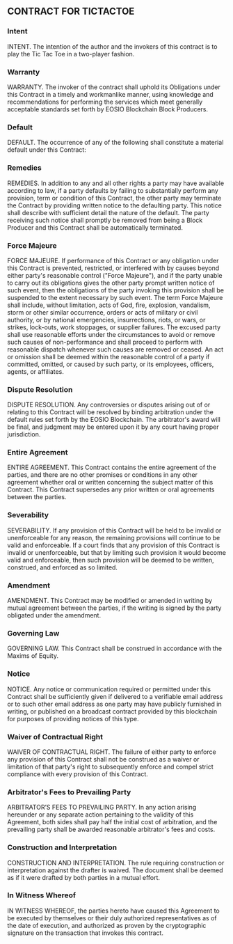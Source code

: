## CONTRACT FOR TICTACTOE

### Intent
INTENT. The intention of the author and the invokers of this contract is to play the Tic Tac Toe in a two-player fashion.

### Warranty
WARRANTY. The invoker of the contract shall uphold its Obligations under this Contract in a timely and workmanlike manner, using knowledge and recommendations for performing the services which meet generally acceptable standards set forth by EOSIO Blockchain Block Producers.

### Default
DEFAULT. The occurrence of any of the following shall constitute a material default under this Contract: 

### Remedies
REMEDIES. In addition to any and all other rights a party may have available according to law, if a party defaults by failing to substantially perform any provision, term or condition of this Contract, the other party may terminate the Contract by providing written notice to the defaulting party. This notice shall describe with sufficient detail the nature of the default. The party receiving such notice shall promptly be removed from being a Block Producer and this Contract shall be automatically terminated. 

### Force Majeure
FORCE MAJEURE. If performance of this Contract or any obligation under this Contract is prevented, restricted, or interfered with by causes beyond either party's reasonable control ("Force Majeure"), and if the party unable to carry out its obligations gives the other party prompt written notice of such event, then the obligations of the party invoking this provision shall be suspended to the extent necessary by such event. The term Force Majeure shall include, without limitation, acts of God, fire, explosion, vandalism, storm or other similar occurrence, orders or acts of military or civil authority, or by national emergencies, insurrections, riots, or wars, or strikes, lock-outs, work stoppages, or supplier failures. The excused party shall use reasonable efforts under the circumstances to avoid or remove such causes of non-performance and shall proceed to perform with reasonable dispatch whenever such causes are removed or ceased. An act or omission shall be deemed within the reasonable control of a party if committed, omitted, or caused by such party, or its employees, officers, agents, or affiliates. 

### Dispute Resolution
DISPUTE RESOLUTION. Any controversies or disputes arising out of or relating to this Contract will be resolved by binding arbitration under the default rules set forth by the EOSIO Blockchain. The arbitrator's award will be final, and judgment may be entered upon it by any court having proper jurisdiction. 

### Entire Agreement
ENTIRE AGREEMENT. This Contract contains the entire agreement of the parties, and there are no other promises or conditions in any other agreement whether oral or written concerning the subject matter of this Contract. This Contract supersedes any prior written or oral agreements between the parties. 

### Severability
SEVERABILITY. If any provision of this Contract will be held to be invalid or unenforceable for any reason, the remaining provisions will continue to be valid and enforceable. If a court finds that any provision of this Contract is invalid or unenforceable, but that by limiting such provision it would become valid and enforceable, then such provision will be deemed to be written, construed, and enforced as so limited. 

### Amendment
AMENDMENT. This Contract may be modified or amended in writing by mutual agreement between the parties, if the writing is signed by the party obligated under the amendment. 

### Governing Law
GOVERNING LAW. This Contract shall be construed in accordance with the Maxims of Equity. 

### Notice
NOTICE. Any notice or communication required or permitted under this Contract shall be sufficiently given if delivered to a verifiable email address or to such other email address as one party may have publicly furnished in writing, or published on a broadcast contract provided by this blockchain for purposes of providing notices of this type. 

### Waiver of Contractual Right
WAIVER OF CONTRACTUAL RIGHT. The failure of either party to enforce any provision of this Contract shall not be construed as a waiver or limitation of that party's right to subsequently enforce and compel strict compliance with every provision of this Contract. 

### Arbitrator's Fees to Prevailing Party
ARBITRATOR’S FEES TO PREVAILING PARTY. In any action arising hereunder or any separate action pertaining to the validity of this Agreement, both sides shall pay half the initial cost of arbitration, and the prevailing party shall be awarded reasonable arbitrator's fees and costs.

### Construction and Interpretation
CONSTRUCTION AND INTERPRETATION. The rule requiring construction or interpretation against the drafter is waived. The document shall be deemed as if it were drafted by both parties in a mutual effort. 

### In Witness Whereof
IN WITNESS WHEREOF, the parties hereto have caused this Agreement to be executed by themselves or their duly authorized representatives as of the date of execution, and authorized as proven by the cryptographic signature on the transaction that invokes this contract.
